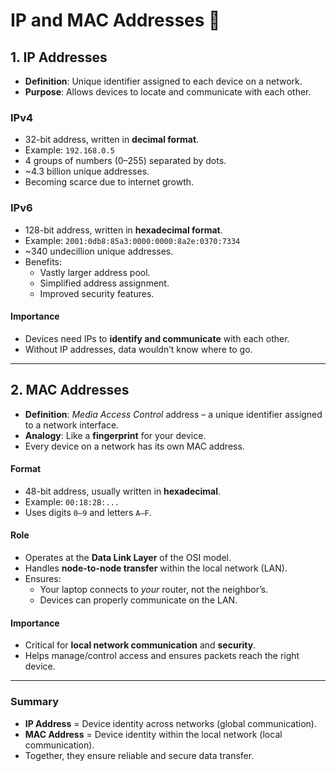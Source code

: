 # IP and MAC Addresses 🏡

## 1. IP Addresses
- **Definition**: Unique identifier assigned to each device on a network.  
- **Purpose**: Allows devices to locate and communicate with each other.  

### IPv4
- 32-bit address, written in **decimal format**.  
- Example: `192.168.0.5`  
- 4 groups of numbers (0–255) separated by dots.  
- ~4.3 billion unique addresses.  
- Becoming scarce due to internet growth.  

### IPv6
- 128-bit address, written in **hexadecimal format**.  
- Example: `2001:0db8:85a3:0000:0000:8a2e:0370:7334`  
- ~340 undecillion unique addresses.  
- Benefits:
  - Vastly larger address pool.
  - Simplified address assignment.
  - Improved security features.  

#### Importance
- Devices need IPs to **identify and communicate** with each other.  
- Without IP addresses, data wouldn’t know where to go.  

---

## 2. MAC Addresses
- **Definition**: *Media Access Control* address – a unique identifier assigned to a network interface.  
- **Analogy**: Like a **fingerprint** for your device.  
- Every device on a network has its own MAC address.  

#### Format
- 48-bit address, usually written in **hexadecimal**.  
- Example: `00:18:2B:...`  
- Uses digits `0–9` and letters `A–F`.  

#### Role
- Operates at the **Data Link Layer** of the OSI model.  
- Handles **node-to-node transfer** within the local network (LAN).  
- Ensures:
  - Your laptop connects to *your* router, not the neighbor’s.
  - Devices can properly communicate on the LAN.  

#### Importance
- Critical for **local network communication** and **security**.  
- Helps manage/control access and ensures packets reach the right device.  

---

### Summary
- **IP Address** = Device identity across networks (global communication).  
- **MAC Address** = Device identity within the local network (local communication).  
- Together, they ensure reliable and secure data transfer.
